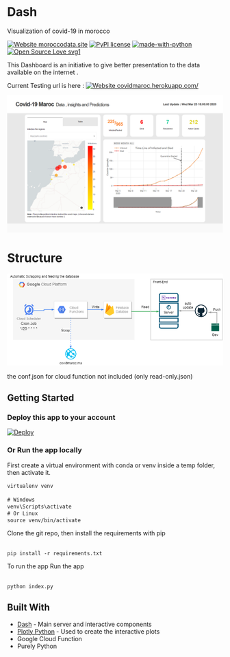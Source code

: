 # Dash 

Visualization of covid-19 in morocco

[![Website moroccodata.site](https://img.shields.io/website-up-down-green-red/http/moroccodata.site.svg)](https://moroccodata.site) 
[![PyPI license](https://img.shields.io/pypi/l/ansicolortags.svg)](https://pypi.python.org/pypi/ansicolortags/) 
[![made-with-python](https://img.shields.io/badge/Made%20with-Python-1f425f.svg)](https://www.python.org/)
[![Open Source Love svg1](https://badges.frapsoft.com/os/v1/open-source.svg?v=103)](https://github.com/Med-ELOMARI/marocovid19-dashboard)

This Dashboard is an initiative to give better presentation to the data available on the internet .
 
Current Testing url is here : [![Website covidmaroc.herokuapp.com/](https://img.shields.io/website-up-down-green-red/http/covidmaroc.herokuapp.com/.svg)](https://covidmaroc.herokuapp.com/) 

![](assets/images/Screenshot.png)
 
# Structure

![](assets/images/structure.png)

the conf.json for cloud function not included (only read-only.json) 
## Getting Started

### Deploy this app to your account

[![Deploy](https://www.herokucdn.com/deploy/button.svg)](https://heroku.com/deploy)

### Or Run the app locally

First create a virtual environment with conda or venv inside a temp folder, then activate it.

```
virtualenv venv

# Windows
venv\Scripts\activate
# Or Linux
source venv/bin/activate

```

Clone the git repo, then install the requirements with pip

```

pip install -r requirements.txt

```

To run the app
Run the app

```

python index.py

```

## Built With

- [Dash](https://dash.plot.ly/) - Main server and interactive components
- [Plotly Python](https://plot.ly/python/) - Used to create the interactive plots
- Google Cloud Function
- Purely Python 